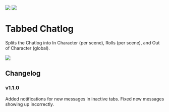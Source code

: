 ![](https://img.shields.io/badge/Foundry-v0.6.2-informational)
[![](https://img.shields.io/badge/Buy%20Me%20A%20Coffee-%243-orange)](https://www.buymeacoffee.com/T2tZvWJ)


# Tabbed Chatlog

Splits the Chatlog into In Character (per scene), Rolls (per scene), and Out of Character (global).

![](./tabbed-chatlog.gif)



## Changelog

### v1.1.0

Added notifications for new messages in inactive tabs.
Fixed new messages showing up incorrectly.
